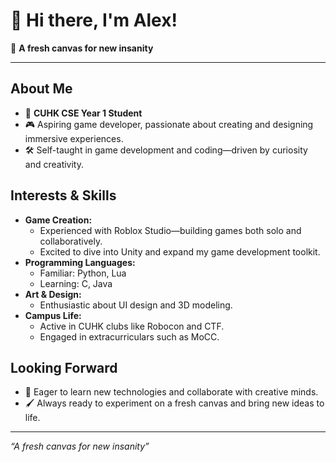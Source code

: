 # 👋 Hi there, I'm Alex!

🎨 **A fresh canvas for new insanity**

---

## About Me

- 🏫 **CUHK CSE Year 1 Student**
- 🎮 Aspiring game developer, passionate about creating and designing immersive experiences.
- 🛠️ Self-taught in game development and coding—driven by curiosity and creativity.

## Interests & Skills

- **Game Creation:** 
  - Experienced with Roblox Studio—building games both solo and collaboratively.
  - Excited to dive into Unity and expand my game development toolkit.
- **Programming Languages:** 
  - Familiar: Python, Lua
  - Learning: C, Java
- **Art & Design:** 
  - Enthusiastic about UI design and 3D modeling.
- **Campus Life:** 
  - Active in CUHK clubs like Robocon and CTF.
  - Engaged in extracurriculars such as MoCC.

## Looking Forward

- 🚀 Eager to learn new technologies and collaborate with creative minds.
- 🖌️ Always ready to experiment on a fresh canvas and bring new ideas to life.

---

*“A fresh canvas for new insanity”*
